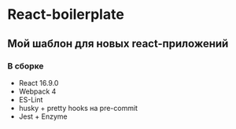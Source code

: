 # React-boilerplate
Мой шаблон для новых react-приложений
---
### В сборке
- React 16.9.0
- Webpack 4
- ES-Lint
- husky + pretty hooks на pre-commit
- Jest + Enzyme

